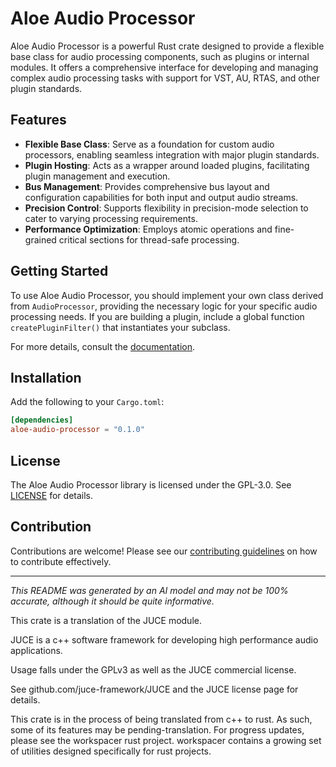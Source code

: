 # Aloe Audio Processor

Aloe Audio Processor is a powerful Rust crate designed to provide a flexible base class for audio processing components, such as plugins or internal modules. It offers a comprehensive interface for developing and managing complex audio processing tasks with support for VST, AU, RTAS, and other plugin standards.

## Features

- **Flexible Base Class**: Serve as a foundation for custom audio processors, enabling seamless integration with major plugin standards.
- **Plugin Hosting**: Acts as a wrapper around loaded plugins, facilitating plugin management and execution.
- **Bus Management**: Provides comprehensive bus layout and configuration capabilities for both input and output audio streams.
- **Precision Control**: Supports flexibility in precision-mode selection to cater to varying processing requirements.
- **Performance Optimization**: Employs atomic operations and fine-grained critical sections for thread-safe processing.

## Getting Started

To use Aloe Audio Processor, you should implement your own class derived from `AudioProcessor`, providing the necessary logic for your specific audio processing needs. If you are building a plugin, include a global function `createPluginFilter()` that instantiates your subclass.

For more details, consult the [documentation](https://github.com/klebs6/aloe-rs).

## Installation

Add the following to your `Cargo.toml`:

```toml
[dependencies]
aloe-audio-processor = "0.1.0"
```

## License

The Aloe Audio Processor library is licensed under the GPL-3.0. See [LICENSE](https://github.com/klebs6/aloe-rs/blob/main/LICENSE) for details.

## Contribution

Contributions are welcome! Please see our [contributing guidelines](https://github.com/klebs6/aloe-rs/blob/main/CONTRIBUTING.md) on how to contribute effectively.

---
*This README was generated by an AI model and may not be 100% accurate, although it should be quite informative.*

This crate is a translation of the JUCE module.

JUCE is a c++ software framework for developing high performance audio applications.

Usage falls under the GPLv3 as well as the JUCE commercial license.

See github.com/juce-framework/JUCE and the JUCE license page for details.

This crate is in the process of being translated from c++ to rust. As such, some of its features may be pending-translation. For progress updates, please see the workspacer rust project. workspacer contains a growing set of utilities designed specifically for rust projects.
